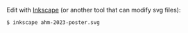Edit with [Inkscape](https://inkscape.org/) (or another tool that can modify svg files):

```console
$ inkscape ahm-2023-poster.svg
```
